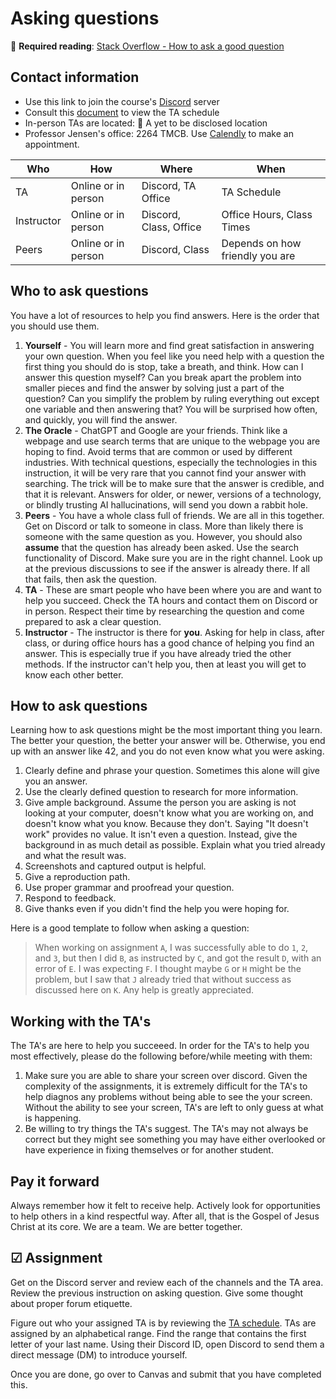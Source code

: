 # Asking questions

🔑 **Required reading**: [Stack Overflow - How to ask a good question](https://stackoverflow.com/help/how-to-ask)

## Contact information

- Use this link to join the course's [Discord](https://discord.gg/xMhk3Csmrm) server
- Consult this [document](https://docs.google.com/spreadsheets/d/1n0Z6sARR29lZRwoGzTYxqSiGV6s1vPSa4ddFE0Jh9j8) to view the TA schedule
- In-person TAs are located: 🚧 A yet to be disclosed location
- Professor Jensen's office: 2264 TMCB. Use [Calendly](https://calendly.com/lee-cs/30min) to make an appointment.

| Who        | How                 | Where                  | When                            |
| ---------- | ------------------- | ---------------------- | ------------------------------- |
| TA         | Online or in person | Discord, TA Office     | TA Schedule                     |
| Instructor | Online or in person | Discord, Class, Office | Office Hours, Class Times       |
| Peers      | Online or in person | Discord, Class         | Depends on how friendly you are |

## Who to ask questions

You have a lot of resources to help you find answers. Here is the order that you should use them.

1. **Yourself** - You will learn more and find great satisfaction in answering your own question. When you feel like you need help with a question the first thing you should do is stop, take a breath, and think. How can I answer this question myself? Can you break apart the problem into smaller pieces and find the answer by solving just a part of the question? Can you simplify the problem by ruling everything out except one variable and then answering that? You will be surprised how often, and quickly, you will find the answer.
1. **The Oracle** - ChatGPT and Google are your friends. Think like a webpage and use search terms that are unique to the webpage you are hoping to find. Avoid terms that are common or used by different industries. With technical questions, especially the technologies in this instruction, it will be very rare that you cannot find your answer with searching. The trick will be to make sure that the answer is credible, and that it is relevant. Answers for older, or newer, versions of a technology, or blindly trusting AI hallucinations, will send you down a rabbit hole.
1. **Peers** - You have a whole class full of friends. We are all in this together. Get on Discord or talk to someone in class. More than likely there is someone with the same question as you. However, you should also **assume** that the question has already been asked. Use the search functionality of Discord. Make sure you are in the right channel. Look up at the previous discussions to see if the answer is already there. If all that fails, then ask the question.
1. **TA** - These are smart people who have been where you are and want to help you succeed. Check the TA hours and contact them on Discord or in person. Respect their time by researching the question and come prepared to ask a clear question.
1. **Instructor** - The instructor is there for **you**. Asking for help in class, after class, or during office hours has a good chance of helping you find an answer. This is especially true if you have already tried the other methods. If the instructor can't help you, then at least you will get to know each other better.

## How to ask questions

Learning how to ask questions might be the most important thing you learn. The better your question, the better your answer will be. Otherwise, you end up with an answer like 42, and you do not even know what you were asking.

1. Clearly define and phrase your question. Sometimes this alone will give you an answer.
1. Use the clearly defined question to research for more information.
1. Give ample background. Assume the person you are asking is not looking at your computer, doesn't know what you are working on, and doesn't know what you know. Because they don't. Saying "It doesn't work" provides no value. It isn't even a question. Instead, give the background in as much detail as possible. Explain what you tried already and what the result was.
1. Screenshots and captured output is helpful.
1. Give a reproduction path.
1. Use proper grammar and proofread your question.
1. Respond to feedback.
1. Give thanks even if you didn't find the help you were hoping for.

Here is a good template to follow when asking a question:

> When working on assignment `A`, I was successfully able to do `1`, `2`, and `3`, but then I did `B`, as instructed by `C`, and got the result `D`, with an error of `E`. I was expecting `F`. I thought maybe `G` or `H` might be the problem, but I saw that `J` already tried that without success as discussed here on `K`. Any help is greatly appreciated.

## Working with the TA's

The TA's are here to help you succeeed. In order for the TA's to help you most effectively, please do the following before/while meeting with them:

1. Make sure you are able to share your screen over discord. Given the complexity of the assignments, it is extremely difficult for the TA's to help diagnos any problems without being able to see the your screen. Without the ability to see your screen, TA's are left to only guess at what is happening. 
2. Be willing to try things the TA's suggest. The TA's may not always be correct but they might see something you may have either overlooked or have experience in fixing themselves or for another student.

## Pay it forward

Always remember how it felt to receive help. Actively look for opportunities to help others in a kind respectful way. After all, that is the Gospel of Jesus Christ at its core. We are a team. We are better together.

## ☑ Assignment

Get on the Discord server and review each of the channels and the TA area. Review the previous instruction on asking question. Give some thought about proper forum etiquette.

Figure out who your assigned TA is by reviewing the [TA schedule](https://docs.google.com/spreadsheets/d/1n0Z6sARR29lZRwoGzTYxqSiGV6s1vPSa4ddFE0Jh9j8). TAs are assigned by an alphabetical range. Find the range that contains the first letter of your last name. Using their Discord ID, open Discord to send them a direct message (DM) to introduce yourself.

Once you are done, go over to Canvas and submit that you have completed this.

